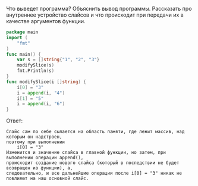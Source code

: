 Что выведет программа? Объяснить вывод программы. Рассказать про внутреннее устройство слайсов и что происходит при передачи их в качестве аргументов функции.

```go
package main
import (
	"fmt"
)
func main() {
	var s = []string{"1", "2", "3"}
	modifySlice(s)
	fmt.Println(s)
}
func modifySlice(i []string) {
	i[0] = "3"
	i = append(i, "4")
	i[1] = "5"
	i = append(i, "6")
}
```

Ответ:
```
Слайс сам по себе сылается на область памяти, где лежит массив, над которым он надстроен,
поэтому при выполнении 
    i[0] = "3"
Изменится и значение слайса в главной функции, но затем, при выполнении операции append(),
происходит создание нового слайса (который в последствии не будет возвращен из функции), а,
следовательно, и все дальнейшие операции после i[0] = "3" никак не повлияют на наш основной слайс. 
```